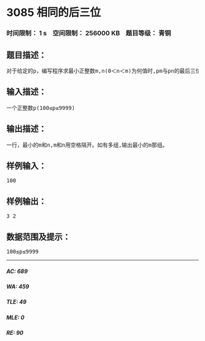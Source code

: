 # 3085 相同的后三位   
### 时间限制： 1 s&nbsp;&nbsp;&nbsp;&nbsp;空间限制： 256000 KB&nbsp;&nbsp;&nbsp;&nbsp;题目等级： 青铜  
## 题目描述：  

<pre>
对于给定的p，编写程序求最小正整数m,n(0＜n＜m)为何值时,pm与pn的最后三位数字相同。
</pre>
  
  
## 输入描述：  

<pre>
一个正整数p(100≤p≤9999)
</pre>
  
  
## 输出描述：  

<pre>
一行，最小的m和n,m和n用空格隔开。如有多组,输出最小的m那组。
</pre>
  
  
## 样例输入：  

<pre>
100
</pre>
  
  
## 样例输出：  

<pre>
3 2
</pre>
  
  
## 数据范围及提示：  

<pre>
100≤p≤9999
</pre>
  
  
***  

##### AC: 689  
##### WA: 459  
##### TLE: 49  
##### MLE: 0  
##### RE: 90  

